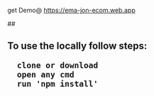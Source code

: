 get Demo@ https://ema-jon-ecom.web.app

##<h2>To use the locally follow steps:

```
  clone or download
  open any cmd
  run 'npm install'
```



